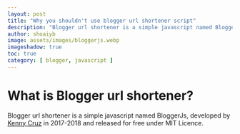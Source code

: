 ```yaml
---
layout: post
title: "Why you shouldn't use blogger url shortener script"
description: "Blogger url shortener is a simple javascript named BloggerJs, developed by Kenny Cruz in 2017-2018 and released for free under MIT Licence."
author: shoaiyb
image: assets/images/bloggerjs.webp
imageshadow: true
toc: true
category: [ blogger, javascript ]
---
```


# What is Blogger url shortener?
Blogger url shortener is a simple javascript named BloggerJs, developed by [Kenny Cruz](https://github.com/jokenox/) in 2017-2018 and released for free under MIT Licence.    
